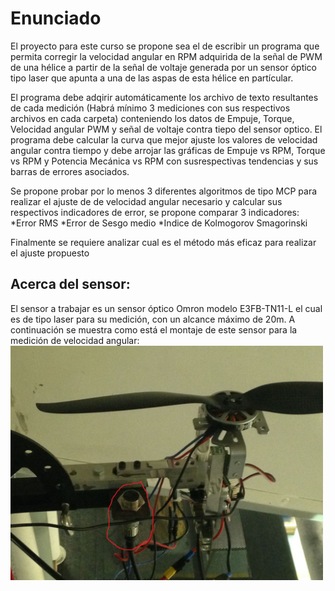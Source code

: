 # Enunciado

El proyecto para este curso se propone sea el de escribir un programa que permita corregir la velocidad angular en RPM adquirida de la señal de PWM de una hélice  a partir de la señal de voltaje generada por un sensor óptico tipo laser que apunta a una de las aspas de esta hélice en partícular.

El programa debe adqirir automáticamente los archivo de texto resultantes de cada medición (Habrá mínimo 3 mediciones con sus respectivos archivos en cada carpeta) conteniendo los datos de Empuje, Torque, Velocidad angular PWM y señal de voltaje contra tiepo del sensor optico. El programa debe calcular la curva que mejor ajuste los valores de velocidad angular contra tiempo y debe arrojar las gráficas de Empuje vs RPM, Torque vs RPM y Potencia Mecánica vs RPM con susrespectivas tendencias y sus barras de errores asociados. 

Se propone probar por lo menos 3 diferentes algoritmos de tipo MCP para realizar el ajuste de de velocidad angular necesario y calcular sus respectivos indicadores de error, se propone comparar 3 indicadores: 
*Error RMS
*Error de Sesgo medio
*Indice de Kolmogorov Smagorinski

Finalmente se requiere analizar cual es el método más eficaz para realizar el ajuste propuesto

## Acerca del sensor:

El sensor a trabajar es un sensor óptico Omron modelo E3FB-TN11-L el cual es de tipo laser para su medición, con un alcance máximo de 20m. A continuación se muestra como está el montaje de este sensor para la medición de velocidad angular:
<img src="https://github.com/JuanVillegasSantos/Herramientas-Computacionales-IMEC3602/blob/master/Proyecto/Sensor.png" width="500">

